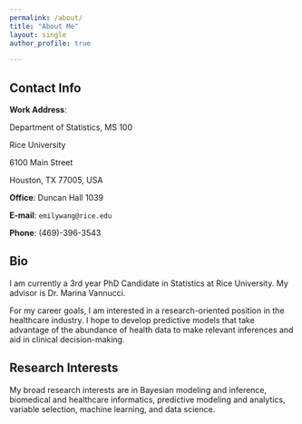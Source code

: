 ```yaml
---
permalink: /about/
title: "About Me"
layout: single
author_profile: true

---
```


## Contact Info

**Work Address**:

Department of Statistics, MS 100

Rice University

6100 Main Street

Houston, TX 77005, USA

**Office**: Duncan Hall 1039


**E-mail**: `emilywang@rice.edu`

**Phone**: (469)-396-3543

## Bio
I am currently a 3rd year PhD Candidate in Statistics at Rice University. My advisor is Dr. Marina Vannucci. 

For my career goals, I am interested in a research-oriented position in the healthcare industry. I hope to develop predictive models that take advantage of the abundance of health data to make relevant inferences and aid in clinical decision-making. 

## Research Interests
My broad research interests are in Bayesian modeling and inference, biomedical and healthcare informatics, predictive modeling and analytics, variable selection, machine learning, and data science. 
